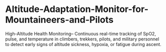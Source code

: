 # Altitude-Adaptation-Monitor-for-Mountaineers-and-Pilots
 High-Altitude Health Monitoring– Continuous real-time tracking of SpO2, pulse, and temperature in  climbers, trekkers, pilots, and military personnel to detect early signs of altitude sickness, hypoxia, or  fatigue during ascent.
